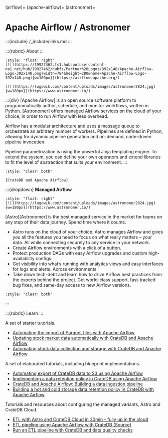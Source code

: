 (airflow)=
(apache-airflow)=
(astronomer)=
# Apache Airflow / Astronomer

:::{include} /_include/links.md
:::

:::{rubric} About
:::

```{div}
:style: "float: right"
[![](https://19927462.fs1.hubspotusercontent-na1.net/hub/19927462/hubfs/Partner%20Logos/392x140/Apache-Airflow-Logo-392x140.png?width=784&height=280&name=Apache-Airflow-Logo-392x140.png){w=180px}](https://airflow.apache.org/)

[![](https://logowik.com/content/uploads/images/astronomer2824.jpg){w=180px}](https://www.astronomer.io/)
```
:::{div}
[Apache Airflow] is an open source software platform to programmatically author,
schedule, and monitor workflows, written in Python.
[Astronomer] offers managed Airflow services on the cloud of your choice, in
order to run Airflow with less overhead.

Airflow has a modular architecture and uses a message queue to orchestrate an
arbitrary number of workers. Pipelines are defined in Python, allowing for
dynamic pipeline generation and on-demand, code-driven pipeline invocation.

Pipeline parametrization is using the powerful Jinja templating engine.
To extend the system, you can define your own operators and extend libraries
to fit the level of abstraction that suits your environment.
:::
```{div}
:style: "clear: both"
```

```{seealso}
[CrateDB and Apache Airflow]
```


:::{dropdown} **Managed Airflow**

```{div}
:style: "float: right"
[![](https://logowik.com/content/uploads/images/astronomer2824.jpg){w=180px}](https://www.astronomer.io/)
```

[Astro][Astronomer] is the best managed service in the market for teams on any step of their data
journey. Spend time where it counts.

- Astro runs on the cloud of your choice. Astro manages Airflow and gives you all the
  features you need to focus on what really matters – your data. All while connecting
  securely to any service in your network.
- Create Airflow environments with a click of a button.
- Protect production DAGs with easy Airflow upgrades and custom high-availability configs.
- Get visibility into what’s running with analytics views and easy interfaces for logs
  and alerts. Across environments.
- Take down tech-debt and learn how to drive Airflow best practices from the experts
  behind the project. Get world-class support, fast-tracked bug fixes, and same-day
  access to new Airflow versions.

```{div}
:style: "clear: both"
```
:::


:::{rubric} Learn
:::

A set of starter tutorials.

- [Automating the import of Parquet files with Apache Airflow]
- [Updating stock market data automatically with CrateDB and Apache Airflow]
- [Automating stock data collection and storage with CrateDB and Apache Airflow]

A set of elaborated tutorials, including blueprint implementations.

- [Automating export of CrateDB data to S3 using Apache Airflow]
- [Implementing a data retention policy in CrateDB using Apache Airflow]
- [CrateDB and Apache Airflow: Building a data ingestion pipeline]
- [Building a hot and cold storage data retention policy in CrateDB with Apache Airflow]

Tutorials and resources about configuring the managed variants, Astro and CrateDB Cloud.

- [ETL with Astro and CrateDB Cloud in 30min - fully up in the cloud]
- [ETL pipeline using Apache Airflow with CrateDB (Source)]
- [Run an ETL pipeline with CrateDB and data quality checks]



[Automating export of CrateDB data to S3 using Apache Airflow]: https://community.cratedb.com/t/cratedb-and-apache-airflow-automating-data-export-to-s3/901
[Automating stock data collection and storage with CrateDB and Apache Airflow]: https://community.cratedb.com/t/automating-stock-data-collection-and-storage-with-cratedb-and-apache-airflow/990
[Automating the import of Parquet files with Apache Airflow]: https://community.cratedb.com/t/automating-the-import-of-parquet-files-with-apache-airflow/1247
[Building a hot and cold storage data retention policy in CrateDB with Apache Airflow]: https://community.cratedb.com/t/cratedb-and-apache-airflow-building-a-hot-cold-storage-data-retention-policy/934
[CrateDB and Apache Airflow]: https://cratedb.com/integrations/cratedb-and-apache-airflow
[CrateDB and Apache Airflow: Building a data ingestion pipeline]: https://community.cratedb.com/t/cratedb-and-apache-airflow-building-a-data-ingestion-pipeline/926 
[ETL pipeline using Apache Airflow with CrateDB (Source)]: https://github.com/astronomer/astro-cratedb-blogpost
[ETL with Astro and CrateDB Cloud in 30min - fully up in the cloud]: https://www.astronomer.io/blog/run-etlelt-with-airflow-and-cratedb/
[Implementing a data retention policy in CrateDB using Apache Airflow]: https://community.cratedb.com/t/implementing-a-data-retention-policy-in-cratedb-using-apache-airflow/913 
[Run an ETL pipeline with CrateDB and data quality checks]: https://registry.astronomer.io/dags/etl_pipeline/
[Updating stock market data automatically with CrateDB and Apache Airflow]: https://community.cratedb.com/t/updating-stock-market-data-automatically-with-cratedb-and-apache-airflow/1304
